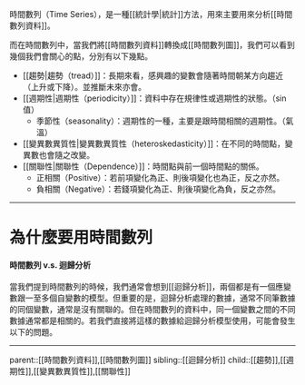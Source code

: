 時間數列（Time Series），是一種[[統計學|統計]]方法，用來主要用來分析[[時間數列資料]]。

而在時間數列中，當我們將[[時間數列資料]]轉換成[[時間數列圖]]，我們可以看到幾個我們會關心的點，分別有以下幾點。
- [[趨勢|趨勢（tread）]]：長期來看，感興趣的變數會隨著時間朝某方向趨近（上升或下降）。並推斷未來亦會。
- [[週期性|週期性（periodicity）]]：資料中存在規律性或週期性的狀態。（sin值）
	- 季節性（seasonality）：週期性的一種，主要是跟時間相關的週期性。（氣溫）
- [[變異數異質性|變異數異質性（heteroskedasticity）]]：在不同的時間點，變異數也會隨之改變。
- [[關聯性|關聯性（Dependence）]]：時間點與前一個時間點的關係。
	- 正相關（Positive）：若前項變化為正、則後項變化也為正，反之亦然。
	- 負相關（Negative）：若錢項變化為正、則後項變化為負，反之亦然。
- - -
# 為什麼要用時間數列
#### 時間數列 v.s. 迴歸分析
當我們提到時間數列的時候，我們通常會想到[[迴歸分析]]，兩個都是有一個應變數跟一至多個自變數的模型。但重要的是，迴歸分析處理的數據，通常不同筆數據的同個變數，通常是沒有關聯的。但在時間數列的資料中，同一個變數之間的不同數據通常都是相關的。若我們直接將這樣的數據給迴歸分析模型使用，可能會發生以下的問題。


- - -
parent::[[時間數列資料]],[[時間數列圖]]
sibling::[[迴歸分析]]
child::[[趨勢]],[[週期性]],[[變異數異質性]],[[關聯性]]